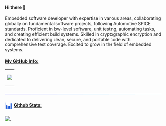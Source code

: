 #### Hi there 👋

<!--

Here are some ideas to get you started:
- 🔭 I’m currently working on (TBD)
- 🌱 I’m currently learning (TBD)
- 👯 I’m looking to collaborate on (TBD)
- 🤔 I’m looking for help with (TBD)
- 💬 Ask me about (TBD)
- 📫 How to reach me: (TBD)
- 😄 Pronouns: (TBD)
- ⚡ Fun fact: (TBD)
-->


Embedded software developer with expertise in various areas, collaborating globally on fundamental software projects, following Automotive SPICE standards. Proficient in low-level software, unit testing, automating tasks, and creating efficient build systems. Skilled in cryptographic encryption and dedicated to delivering clean, secure, and portable code with comprehensive test coverage. Excited to grow in the field of embedded systems.

#### <ins> My GitHub Info:</ins>


<table>
  <tr>
    <td>
      <p align = "center">
        <a href = "https://github.com/imahjoub">
          <img src = "http://github-profile-summary-cards.vercel.app/api/cards/profile-details?username=imahjoub&theme=radical"/>
        </a>
      </p>
    </td>
  </tr>
</table>

<img src="images/line.gif">

#### <img align = center src="images/stats.gif" width="25px" height="25px"> <ins>Github Stats:</ins>

<p align = "left">
  <a href = "https://github.com/imahjoub">
    <img align = center src = "https://cybernethacker14-github-readme-stats.vercel.app/api?username=imahjoub&show_icons=true&include_all_commit=true&count_private=true&theme=radical&hide_border=true"/>
    </a>&nbsp;&nbsp;&nbsp;&nbsp;&nbsp;&nbsp;&nbsp;&nbsp;
</p>
